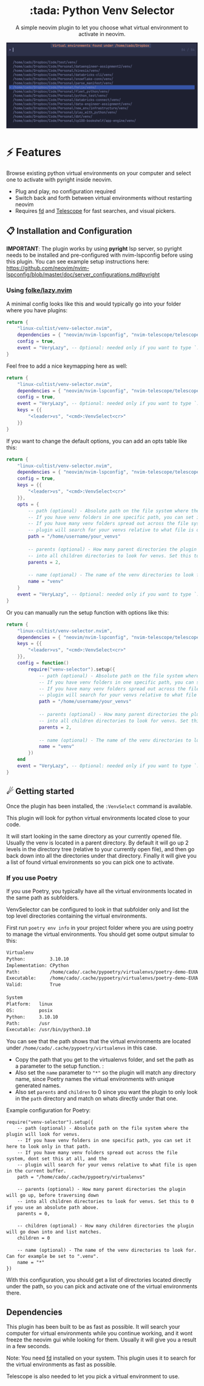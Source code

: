<p align="center">
  <h1 align="center">:tada: Python Venv Selector</h2>
</p>

<p align="center">
	A simple neovim plugin to let you choose what virtual environment to activate in neovim.
</p>

<p align="center">
    <img src="venv-selector.png" />
</p>

# ⚡️ Features

Browse existing python virtual environments on your computer and select one to activate with pyright inside neovim.

- Plug and play, no configuration required
- Switch back and forth between virtual environments without restarting neovim
- Requires [fd](https://github.com/sharkdp/fd) and
  [Telescope](https://github.com/nvim-telescope/telescope.nvim) for fast searches, and visual pickers.

## 📋 Installation and Configuration

**IMPORTANT**: The plugin works by using **pyright** lsp server, so pyright needs to be installed and pre-configured with nvim-lspconfig
before using this plugin. You can see example setup instructions here: https://github.com/neovim/nvim-lspconfig/blob/master/doc/server_configurations.md#pyright

### Using [folke/lazy.nvim](https://github.com/folke/lazy.nvim)

A minimal config looks like this and would typically go into your folder where you have plugins:

```lua
return {
	"linux-cultist/venv-selector.nvim",
	dependencies = { "neovim/nvim-lspconfig", "nvim-telescope/telescope.nvim" },
	config = true,
	event = "VeryLazy", -- Optional: needed only if you want to type `:VenvSelect` without a keymapping
}
```

Feel free to add a nice keymapping here as well:

```lua
return {
	"linux-cultist/venv-selector.nvim",
	dependencies = { "neovim/nvim-lspconfig", "nvim-telescope/telescope.nvim" },
	config = true,
	event = "VeryLazy", -- Optional: needed only if you want to type `:VenvSelect` without a keymapping
	keys = {{
		"<leader>vs", "<cmd>:VenvSelect<cr>"
	}}
}
```

If you want to change the default options, you can add an opts table like this:


```lua
return {
	"linux-cultist/venv-selector.nvim",
	dependencies = { "neovim/nvim-lspconfig", "nvim-telescope/telescope.nvim" },
	config = true,
	keys = {{
		"<leader>vs", "<cmd>:VenvSelect<cr>"
	}},
	opts = {
		-- path (optional) - Absolute path on the file system where the plugin will look for venvs.
		-- If you have venv folders in one specific path, you can set it here to look only in that path.
		-- If you have many venv folders spread out across the file system, dont set this at all, and the
		-- plugin will search for your venvs relative to what file is open in the current buffer.
		path = "/home/username/your_venvs"

		-- parents (optional) - How many parent directories the plugin will go up, before traversing down
		-- into all children directories to look for venvs. Set this to 0 if you use an absolute path above.
		parents = 2,

		-- name (optional) - The name of the venv directories to look for. Can for example be set to ".venv".
		name = "venv"
	}
	event = "VeryLazy", -- Optional: needed only if you want to type `:VenvSelect` without a keymapping
}
```

Or you can manually run the setup function with options like this:


```lua
return {
	"linux-cultist/venv-selector.nvim",
	dependencies = { "neovim/nvim-lspconfig", "nvim-telescope/telescope.nvim" },
	keys = {{
		"<leader>vs", "<cmd>:VenvSelect<cr>"
	}},
	config = function()
		require("venv-selector").setup({
			-- path (optional) - Absolute path on the file system where the plugin will look for venvs.
			-- If you have venv folders in one specific path, you can set it here to look only in that path.
			-- If you have many venv folders spread out across the file system, dont set this at all, and the
			-- plugin will search for your venvs relative to what file is open in the current buffer.
			path = "/home/username/your_venvs"

			-- parents (optional) - How many parent directories the plugin will go up, before traversing down
			-- into all children directories to look for venvs. Set this to 0 if you use an absolute path above.
			parents = 2,

			-- name (optional) - The name of the venv directories to look for. Can for example be set to ".venv".
			name = "venv"
		})
	end
	event = "VeryLazy", -- Optional: needed only if you want to type `:VenvSelect` without a keymapping
}
```






## ☄ Getting started

Once the plugin has been installed, the `:VenvSelect` command is available.

This plugin will look for python virtual environments located close to your code.

It will start looking in the same directory as your currently opened file. Usually the venv is located in a parent
directory. By default it will go up 2 levels in the directory tree (relative to your currently open file), and then go back down into all the directories under that
directory. Finally it will give you a list of found virtual environments so you can pick one to activate.

### If you use Poetry

If you use Poetry, you typically have all the virtual environments located in the same path as subfolders.

VenvSelector can be configured to look in that subfolder only and list the top level directories containing the virtual
environments.

First run `poetry env info` in your project folder where you are using poetry to manage the virtual environments. You
should get some output simular to this:

```bash
Virtualenv
Python:         3.10.10
Implementation: CPython
Path:           /home/cado/.cache/pypoetry/virtualenvs/poetry-demo-EUUW_nAM-py3.10
Executable:     /home/cado/.cache/pypoetry/virtualenvs/poetry-demo-EUUW_nAM-py3.10/bin/python
Valid:          True

System
Platform:   linux
OS:         posix
Python:     3.10.10
Path:       /usr
Executable: /usr/bin/python3.10

```

You can see that the path shows that the virtual environments are located under `/home/cado/.cache/pypoetry/virtualenvs` in this case.

- Copy the path that you get to the virtualenvs folder, and set the path as a parameter to the setup function.
:
- Also set the `name` parameter to `"*"` so the plugin will match any directory name, since Poetry names the virtual
environments with unique generated names.
- Also set `parents` and `children` to 0 since you want the plugin to only look in the `path` directory and match on whats
  directly under that one.

Example configuration for Poetry:

```
require("venv-selector").setup({
	-- path (optional) - Absolute path on the file system where the plugin will look for venvs.
	-- If you have venv folders in one specific path, you can set it here to look only in that path.
	-- If you have many venv folders spread out across the file system, dont set this at all, and the
	-- plugin will search for your venvs relative to what file is open in the current buffer.
	path = "/home/cado/.cache/pypoetry/virtualenvs"

	-- parents (optional) - How many parent directories the plugin will go up, before traversing down
	-- into all children directories to look for venvs. Set this to 0 if you use an absolute path above.
	parents = 0,

	-- children (optional) - How many children directories the plugin will go down into and list matches.
	children = 0

	-- name (optional) - The name of the venv directories to look for. Can for example be set to ".venv".
	name = "*"
})
```

With this configuration, you should get a list of directories located directly under the path, so you can pick and
activate one of the virtual environments there.

## Dependencies

This plugin has been built to be as fast as possible. It will search your computer for virtual environments while you
continue working, and it wont freeze the neovim gui while looking for them. Usually it will give you a result in a few seconds.

Note: You need [fd](https://github.com/sharkdp/fd) installed on your system. This plugin uses it to search for
the virtual environments as fast as possible.

Telescope is also needed to let you pick a virtual environment to use.

